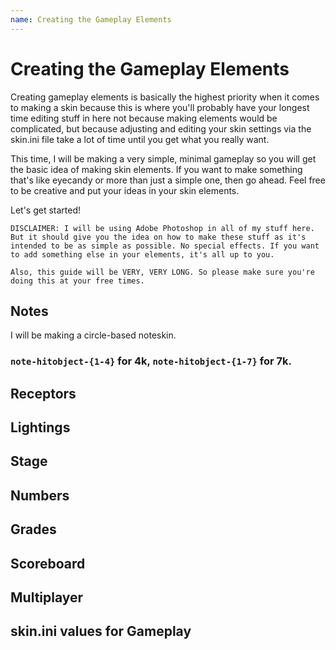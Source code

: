 ```yaml
---
name: Creating the Gameplay Elements
---
```


# Creating the Gameplay Elements

Creating gameplay elements is basically the highest priority when it comes to making a skin because this is where you'll probably have your longest time editing stuff in here not because making elements would be complicated, but because adjusting and editing your skin settings via the skin.ini file take a lot of time until you get what you really want.

This time, I will be making a very simple, minimal gameplay so you will get the basic idea of making skin elements. If you want to make something that's like eyecandy or more than just a simple one, then go ahead. Feel free to be creative and put your ideas in your skin elements.

Let's get started!

```
DISCLAIMER: I will be using Adobe Photoshop in all of my stuff here. But it should give you the idea on how to make these stuff as it's intended to be as simple as possible. No special effects. If you want to add something else in your elements, it's all up to you.

Also, this guide will be VERY, VERY LONG. So please make sure you're doing this at your free times.
```


## Notes

I will be making a circle-based noteskin.

### `note-hitobject-{1-4}` for 4k, `note-hitobject-{1-7}` for 7k.

## Receptors

## Lightings

## Stage

## Numbers

## Grades

## Scoreboard

## Multiplayer

## skin.ini values for Gameplay